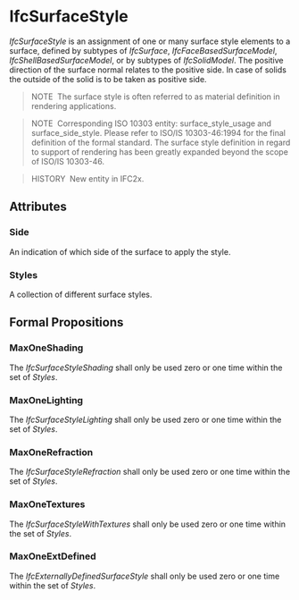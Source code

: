 # IfcSurfaceStyle

_IfcSurfaceStyle_ is an assignment of one or many surface style elements to a surface, defined by subtypes of _IfcSurface_, _IfcFaceBasedSurfaceModel_, _IfcShellBasedSurfaceModel_, or by subtypes of _IfcSolidModel_. The positive direction of the surface normal relates to the positive side. In case of solids the outside of the solid is to be taken as positive side.

> NOTE&nbsp; The surface style is often referred to as material definition in rendering applications.

> NOTE&nbsp; Corresponding ISO 10303 entity: surface_style_usage and surface_side_style. Please refer to ISO/IS 10303-46:1994 for the final definition of the formal standard. The surface style definition in regard to support of rendering has been greatly expanded beyond the scope of ISO/IS 10303-46.

> HISTORY&nbsp; New entity in IFC2x.

## Attributes

### Side
An indication of which side of the surface to apply the style.

### Styles
A collection of different surface styles.

## Formal Propositions

### MaxOneShading
The _IfcSurfaceStyleShading_ shall only be used zero or one time within the set of _Styles_.

### MaxOneLighting
The _IfcSurfaceStyleLighting_ shall only be used zero or one time within the set of _Styles_.

### MaxOneRefraction
The _IfcSurfaceStyleRefraction_ shall only be used zero or one time within the set of _Styles_.

### MaxOneTextures
The _IfcSurfaceStyleWithTextures_ shall only be used zero or one time within the set of _Styles_.

### MaxOneExtDefined
The _IfcExternallyDefinedSurfaceStyle_ shall only be used zero or one time within the set of _Styles_.
